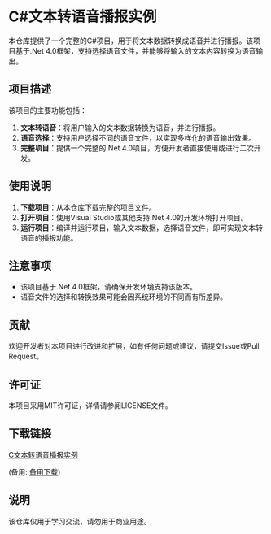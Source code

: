 # C#文本转语音播报实例

本仓库提供了一个完整的C#项目，用于将文本数据转换成语音并进行播报。该项目基于.Net 4.0框架，支持选择语音文件，并能够将输入的文本内容转换为语音输出。

## 项目描述

该项目的主要功能包括：

1. **文本转语音**：将用户输入的文本数据转换为语音，并进行播报。
2. **语音选择**：支持用户选择不同的语音文件，以实现多样化的语音输出效果。
3. **完整项目**：提供一个完整的.Net 4.0项目，方便开发者直接使用或进行二次开发。

## 使用说明

1. **下载项目**：从本仓库下载完整的项目文件。
2. **打开项目**：使用Visual Studio或其他支持.Net 4.0的开发环境打开项目。
3. **运行项目**：编译并运行项目，输入文本数据，选择语音文件，即可实现文本转语音的播报功能。

## 注意事项

- 该项目基于.Net 4.0框架，请确保开发环境支持该版本。
- 语音文件的选择和转换效果可能会因系统环境的不同而有所差异。

## 贡献

欢迎开发者对本项目进行改进和扩展，如有任何问题或建议，请提交Issue或Pull Request。

## 许可证

本项目采用MIT许可证，详情请参阅LICENSE文件。

## 下载链接
[C文本转语音播报实例](https://pan.quark.cn/s/a4a20bb8e52a) 

(备用: [备用下载](https://pan.baidu.com/s/12cwaupZWalb6Poj8Q6U9Ww?pwd=1234))

## 说明

该仓库仅用于学习交流，请勿用于商业用途。
